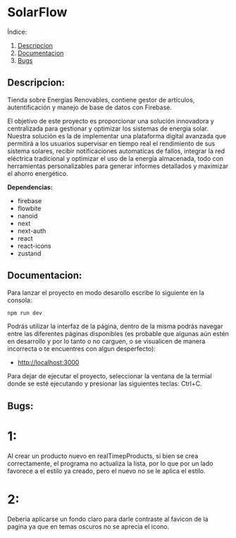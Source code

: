 # SolarFlow

Índice:
1. [Descripcion](#descripcion)  
2. [Documentacion](#documentacion)  
3. [Bugs](#bugs)

## Descripcion:
Tienda sobre Energías Renovables, contiene gestor de artículos, autentificación y manejo de base de datos con Firebase.

El objetivo de este proyecto es proporcionar una solución innovadora y centralizada para gestionar y optimizar los sistemas de energia solar. Nuestra solución es la de implementar una plataforma digital avanzada que permitirá a los usuarios supervisar en tiempo real el rendimiento de sus sistema solares, recibir notificaciones automaticas de fallos, integrar la red eléctrica tradicional y optimizar el uso de la energía almacenada, todo con herramientas personalizables para generar informes detallados y maximizar el ahorro energético.

**Dependencias:**
- firebase
- flowbite
- nanoid
- next
- next-auth
- react
- react-icons
- zustand

<!-- "dependencies": {
    "@headlessui/react": "^1.7.18",
    "@prisma/client": "^5.10.2",
    "@tailwindcss/forms": "^0.5.7",
    "@tailwindcss/typography": "^0.5.10",
    "@types/bcryptjs": "^2.4.6",
    "@types/react-slick": "^0.23.13",
    "bcryptjs": "^2.4.3",
    "express-fileupload": "^1.5.0",
    "flowbite-react": "^0.7.2",
    "nanoid": "^5.0.6",
    "next": "14.1.0",
    "next-auth": "^4.24.6",
    "react": "^18",
    "react-apexcharts": "^1.4.1",
    "react-dom": "^18",
    "react-hot-toast": "^2.4.1",
    "react-icons": "^5.0.1",
    "react-slick": "^0.30.2",
    "slick-carousel": "^1.8.1",
    "svgmap": "^2.10.1",
    "zod": "^3.22.4",
    "zustand": "^4.5.1"
  },
  "devDependencies": {
    "@types/node": "^20",
    "@types/react": "^18",
    "@types/react-dom": "^18",
    "autoprefixer": "^10.0.1",
    "daisyui": "^4.7.2",
    "eslint": "^8",
    "eslint-config-next": "14.1.0",
    "postcss": "^8",
    "prisma": "^5.10.2",
    "tailwindcss": "^3.3.0",
    "typescript": "^5"
  } -->

## Documentacion:
Para lanzar el proyecto en modo desarollo escribe lo siguiente en la consola:

```bash
npm run dev
```

Podrás utilizar la interfaz de la página, dentro de la misma podrás navegar entre las diferentes páginas disponibles (es probable que algunas aún estén en desarrollo y por lo tanto o no carguen, o se visualicen de manera incorrecta o te encuentres con algun desperfecto):

- [http://localhost:3000](http://localhost:3000)

Para dejar de ejecutar el proyecto, seleccionar la ventana de la termial donde se esté ejecutando y presionar las siguientes teclas: Ctrl+C.

## Bugs:

# 1:
Al crear un producto nuevo en realTimepProducts, si bien se crea correctamente, el programa no actualiza la lista, por lo que por un lado favorece a el estilo ya creado, pero el nuevo no se le aplica el estilo.

# 2:
Deberia aplicarse un fondo claro para darle contraste al favicon de la pagina ya que en temas oscuros no se aprecia el icono.